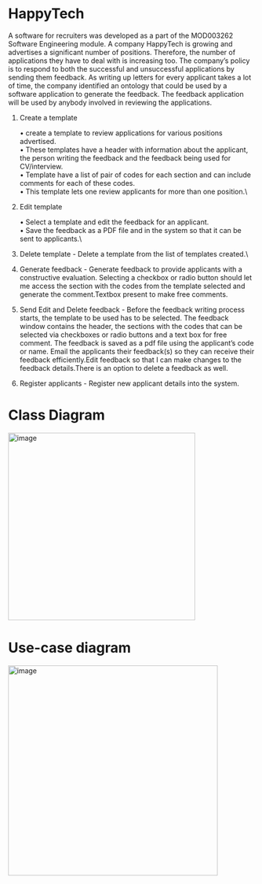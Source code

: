 # HappyTech

A software for recruiters was developed as a part of the MOD003262 Software Engineering module. A company HappyTech is growing and advertises a significant number of positions. Therefore, the number of applications they have to deal with is increasing too. The company’s policy is to respond to both the successful and unsuccessful applications by sending them feedback. As writing up letters for every applicant takes a lot of time, the company identified an ontology that could be used by a software application to generate the feedback. The feedback application will be used by anybody involved in reviewing the applications.


1. Create a template

    • create a template to review applications for various positions advertised.\
    • These templates have a header with information about the applicant, the person writing the feedback and the feedback being used for     
      CV/interview.\
    • Template have a list of pair of codes for each section and can include comments for each of these codes.\
    • This template lets one review applicants for more than one position.\

2. Edit template

    • Select a template and edit the feedback for an applicant.\
    • Save the feedback as a PDF file and in the system so that it can be
    sent to applicants.\

3. Delete template - Delete a template from the list of templates created.\

4. Generate feedback - Generate feedback to provide applicants with a constructive evaluation. Selecting a checkbox or radio button should let me access the section with the codes from the template selected and generate the comment.Textbox present to make free comments.

5. Send Edit and Delete feedback - Before the feedback writing process starts, the template to be used has to be selected. The feedback window contains the header, the sections with the codes that can be selected via checkboxes or radio buttons and a text box for free comment. The feedback is saved as a pdf file using the applicant’s code or name. Email the applicants their feedback(s) so they can receive their feedback efficiently.Edit feedback so that I can make changes to the feedback details.There is an option to delete a feedback as well.

6. Register applicants - Register new applicant details into the system.


# Class Diagram

<img width="381" alt="image" src="https://github.com/srijachatterjee19/HappyTech/assets/84346422/f0955c6c-badc-4312-8b37-72f5be93452f">


# Use-case diagram

<img width="427" alt="image" src="https://github.com/srijachatterjee19/HappyTech/assets/84346422/3da0ce47-f4ba-414f-ad7f-39635cfa3171">
